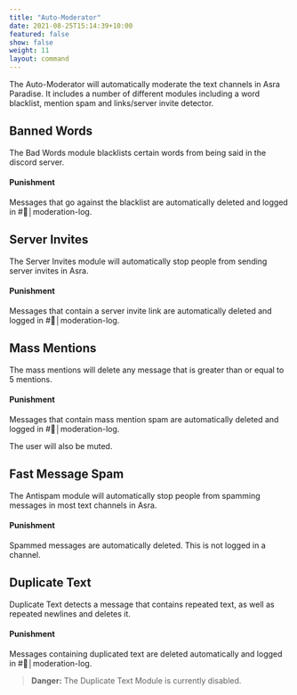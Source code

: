 ```yaml
---
title: "Auto-Moderator"
date: 2021-08-25T15:14:39+10:00
featured: false
show: false
weight: 11
layout: command
---
```


The Auto-Moderator will automatically moderate the text channels in Asra Paradise. It includes a number of different modules including a word blacklist, mention spam and links/server invite detector.

## Banned Words

The Bad Words module blacklists certain words from being said in the discord server. 

#### Punishment

Messages that go against the blacklist are automatically deleted and logged in \#🚫│moderation-log.

## Server Invites

The Server Invites module will automatically stop people from sending server invites in Asra.

#### Punishment

Messages that contain a server invite link are automatically deleted and logged in \#🚫│moderation-log.

## Mass Mentions

The mass mentions will delete any message that is greater than or equal to 5 mentions. 

#### Punishment

Messages that contain mass mention spam are automatically deleted and logged in \#🚫│moderation-log. 

The user will also be muted.

## Fast Message Spam

The Antispam module will automatically stop people from spamming messages in most text channels in Asra.

#### Punishment

Spammed messages are automatically deleted. This is not logged in a channel.

## Duplicate Text

Duplicate Text detects a message that contains repeated text, as well as repeated newlines and deletes it.

#### Punishment

Messages containing duplicated text are deleted automatically and logged in \#🚫│moderation-log.  

> **Danger:** The Duplicate Text Module is currently disabled.

